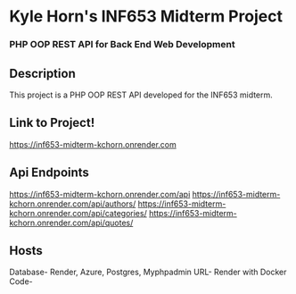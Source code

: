 # Kyle Horn's INF653 Midterm Project  
### PHP OOP REST API for Back End Web Development  

## Description  
This project is a PHP OOP REST API developed for the INF653 midterm. 

## Link to Project!
https://inf653-midterm-kchorn.onrender.com

## Api Endpoints
https://inf653-midterm-kchorn.onrender.com/api
https://inf653-midterm-kchorn.onrender.com/api/authors/
https://inf653-midterm-kchorn.onrender.com/api/categories/
https://inf653-midterm-kchorn.onrender.com/api/quotes/

## Hosts
Database- Render, Azure, Postgres, Myphpadmin
URL- Render with Docker
Code- 
